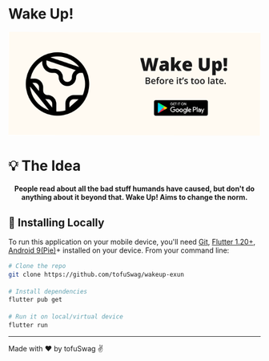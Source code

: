 # Wake Up!
<p align = "center">
  <a href="https://cutshort.in/demovideo"><img alt="Get it on Google Play"src="wakeUpBackground.png"></a>
</p>

# :bulb: The Idea

<h4 align="center">
People read about all the bad stuff humands have caused, but don't do anything about it beyond that. Wake Up! Aims to change the norm.
</h4>


## :floppy_disk: Installing Locally

To run this application on your mobile device, you'll need [Git](https://git-scm.com), [Flutter 1.20+](https://flutter.dev/docs/get-started/install/windows), [Android 9(Pie)](https://www.android.com/versions/pie-9-0/)+ installed on your device. From your command line:

```bash
# Clone the repo
git clone https://github.com/tofuSwag/wakeup-exun

# Install dependencies
flutter pub get

# Run it on local/virtual device
flutter run
```

---

Made with ♥ by tofuSwag :v: